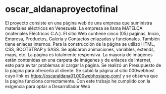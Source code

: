 # oscar_aldanaproyectofinal
El proyecto consiste en una página web de una empresa que suministra materiales eléctricos en Venezuela. La empresa se llama MATELCA (materiales Eléctricos C.A.). 
El sitio Web contiene cinco (05) paginas, Inicio, Empresa, Productos, Galería y Contactos enlazadas y funcionales. También tiene enlaces internos.
Para la construcción de la página se utilizó HTML, CSS, BOOTSTRAP y SASS. Se aplicaron animaciones, variables, extends, maps, etc.
La página es totalmente responsiva. La mayoría de imágenes están contenidas en una carpeta de imágenes y de enlaces de internet, esto para evitar problemas al cargar la página.
Se realizó un Presupuesto de la página para ofrecerla al cliente.
Se subió la página al sitio 000webhost cuyo link es https://oscaraldana01.000webhostapp.com/ y se observa que la pagina funciona correctamente.
Con este trabajo he cumplido con la exigencia para optar a Desarrollador Web

